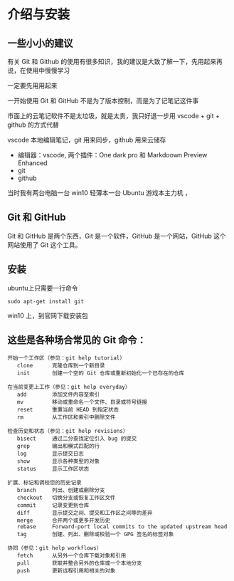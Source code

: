 # 介绍与安装

## 一些小小的建议

有关 Git 和 Github 的使用有很多知识，我的建议是大致了解一下，先用起来再说，在使用中慢慢学习

一定要先用用起来

一开始使用 Git 和 GitHub 不是为了版本控制，而是为了记笔记这件事

市面上的云笔记软件不是太垃圾，就是太贵，我只好退一步用 vscode + git + github 的方式代替

vscode 本地编辑笔记，git 用来同步，github 用来云储存

- 编辑器：vscode, 两个插件：One dark pro 和 Markdoown Preview Enhanced
- git
- github

当时我有两台电脑一台 win10 轻薄本一台 Ubuntu 游戏本主力机 ，



## Git 和 GitHub

Git 和 GitHub 是两个东西，Git 是一个软件，GitHub 是一个网站，GitHub 这个网站使用了 Git 这个工具。

## 安装

ubuntu上只需要一行命令

`sudo apt-get install git`

win10 上，到官网下载安装包


## 这些是各种场合常见的 Git 命令：

```shell
开始一个工作区（参见：git help tutorial）
   clone      克隆仓库到一个新目录
   init       创建一个空的 Git 仓库或重新初始化一个已存在的仓库

在当前变更上工作（参见：git help everyday）
   add        添加文件内容至索引
   mv         移动或重命名一个文件、目录或符号链接
   reset      重置当前 HEAD 到指定状态
   rm         从工作区和索引中删除文件

检查历史和状态（参见：git help revisions）
   bisect     通过二分查找定位引入 bug 的提交
   grep       输出和模式匹配的行
   log        显示提交日志
   show       显示各种类型的对象
   status     显示工作区状态

扩展、标记和调校您的历史记录
   branch     列出、创建或删除分支
   checkout   切换分支或恢复工作区文件
   commit     记录变更到仓库
   diff       显示提交之间、提交和工作区之间等的差异
   merge      合并两个或更多开发历史
   rebase     Forward-port local commits to the updated upstream head
   tag        创建、列出、删除或校验一个 GPG 签名的标签对象

协同（参见：git help workflows）
   fetch      从另外一个仓库下载对象和引用
   pull       获取并整合另外的仓库或一个本地分支
   push       更新远程引用和相关的对象
```
